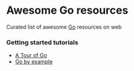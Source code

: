 # Awesome Go resources
Curated list of awesome [Go](https://golang.org/) resources on web

### Getting started tutorials
  * [A Tour of Go](https://tour.golang.org/)
  * [Go by example](https://gobyexample.com/)
